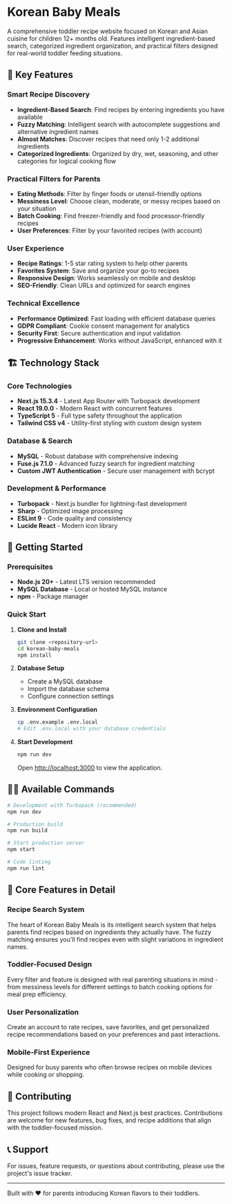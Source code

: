 # Korean Baby Meals

A comprehensive toddler recipe website focused on Korean and Asian cuisine for children 12+ months old. Features intelligent ingredient-based search, categorized ingredient organization, and practical filters designed for real-world toddler feeding situations.

## 🌟 Key Features

### Smart Recipe Discovery
- **Ingredient-Based Search**: Find recipes by entering ingredients you have available
- **Fuzzy Matching**: Intelligent search with autocomplete suggestions and alternative ingredient names
- **Almost Matches**: Discover recipes that need only 1-2 additional ingredients
- **Categorized Ingredients**: Organized by dry, wet, seasoning, and other categories for logical cooking flow

### Practical Filters for Parents
- **Eating Methods**: Filter by finger foods or utensil-friendly options
- **Messiness Level**: Choose clean, moderate, or messy recipes based on your situation
- **Batch Cooking**: Find freezer-friendly and food processor-friendly recipes
- **User Preferences**: Filter by your favorited recipes (with account)

### User Experience
- **Recipe Ratings**: 1-5 star rating system to help other parents
- **Favorites System**: Save and organize your go-to recipes
- **Responsive Design**: Works seamlessly on mobile and desktop
- **SEO-Friendly**: Clean URLs and optimized for search engines

### Technical Excellence
- **Performance Optimized**: Fast loading with efficient database queries
- **GDPR Compliant**: Cookie consent management for analytics
- **Security First**: Secure authentication and input validation
- **Progressive Enhancement**: Works without JavaScript, enhanced with it

## 🏗️ Technology Stack

### Core Technologies
- **Next.js 15.3.4** - Latest App Router with Turbopack development
- **React 19.0.0** - Modern React with concurrent features
- **TypeScript 5** - Full type safety throughout the application
- **Tailwind CSS v4** - Utility-first styling with custom design system

### Database & Search
- **MySQL** - Robust database with comprehensive indexing
- **Fuse.js 7.1.0** - Advanced fuzzy search for ingredient matching
- **Custom JWT Authentication** - Secure user management with bcrypt

### Development & Performance
- **Turbopack** - Next.js bundler for lightning-fast development
- **Sharp** - Optimized image processing
- **ESLint 9** - Code quality and consistency
- **Lucide React** - Modern icon library

## 🚀 Getting Started

### Prerequisites
- **Node.js 20+** - Latest LTS version recommended
- **MySQL Database** - Local or hosted MySQL instance
- **npm** - Package manager

### Quick Start

1. **Clone and Install**
   ```bash
   git clone <repository-url>
   cd korean-baby-meals
   npm install
   ```

2. **Database Setup**
   - Create a MySQL database
   - Import the database schema
   - Configure connection settings

3. **Environment Configuration**
   ```bash
   cp .env.example .env.local
   # Edit .env.local with your database credentials
   ```

4. **Start Development**
   ```bash
   npm run dev
   ```
   Open [http://localhost:3000](http://localhost:3000) to view the application.

## 🏃‍♂️ Available Commands

```bash
# Development with Turbopack (recommended)
npm run dev

# Production build
npm run build

# Start production server
npm start

# Code linting
npm run lint
```

## 📱 Core Features in Detail

### Recipe Search System
The heart of Korean Baby Meals is its intelligent search system that helps parents find recipes based on ingredients they actually have. The fuzzy matching ensures you'll find recipes even with slight variations in ingredient names.

### Toddler-Focused Design
Every filter and feature is designed with real parenting situations in mind - from messiness levels for different settings to batch cooking options for meal prep efficiency.

### User Personalization
Create an account to rate recipes, save favorites, and get personalized recipe recommendations based on your preferences and past interactions.

### Mobile-First Experience
Designed for busy parents who often browse recipes on mobile devices while cooking or shopping.

## 🤝 Contributing

This project follows modern React and Next.js best practices. Contributions are welcome for new features, bug fixes, and recipe additions that align with the toddler-focused mission.

## 📞 Support

For issues, feature requests, or questions about contributing, please use the project's issue tracker.

---

Built with ❤️ for parents introducing Korean flavors to their toddlers.